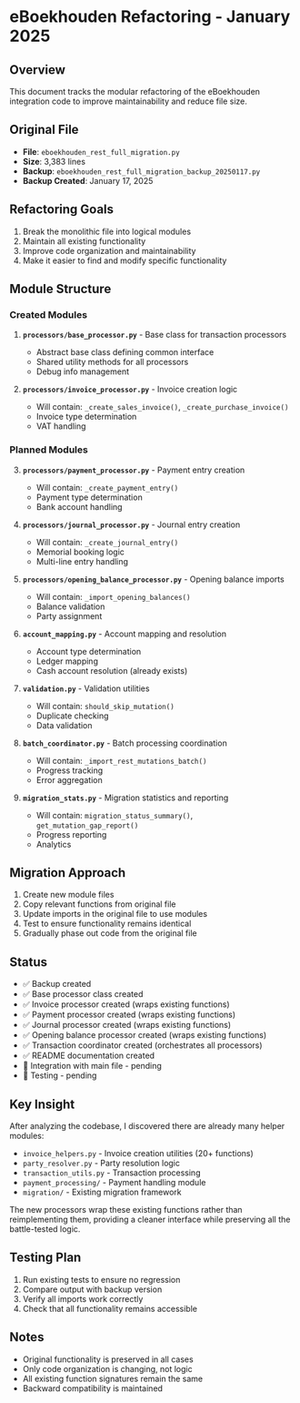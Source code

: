 # eBoekhouden Refactoring - January 2025

## Overview
This document tracks the modular refactoring of the eBoekhouden integration code to improve maintainability and reduce file size.

## Original File
- **File**: `eboekhouden_rest_full_migration.py`
- **Size**: 3,383 lines
- **Backup**: `eboekhouden_rest_full_migration_backup_20250117.py`
- **Backup Created**: January 17, 2025

## Refactoring Goals
1. Break the monolithic file into logical modules
2. Maintain all existing functionality
3. Improve code organization and maintainability
4. Make it easier to find and modify specific functionality

## Module Structure

### Created Modules
1. **`processors/base_processor.py`** - Base class for transaction processors
   - Abstract base class defining common interface
   - Shared utility methods for all processors
   - Debug info management

2. **`processors/invoice_processor.py`** - Invoice creation logic
   - Will contain: `_create_sales_invoice()`, `_create_purchase_invoice()`
   - Invoice type determination
   - VAT handling

### Planned Modules
3. **`processors/payment_processor.py`** - Payment entry creation
   - Will contain: `_create_payment_entry()`
   - Payment type determination
   - Bank account handling

4. **`processors/journal_processor.py`** - Journal entry creation
   - Will contain: `_create_journal_entry()`
   - Memorial booking logic
   - Multi-line entry handling

5. **`processors/opening_balance_processor.py`** - Opening balance imports
   - Will contain: `_import_opening_balances()`
   - Balance validation
   - Party assignment

6. **`account_mapping.py`** - Account mapping and resolution
   - Account type determination
   - Ledger mapping
   - Cash account resolution (already exists)

7. **`validation.py`** - Validation utilities
   - Will contain: `should_skip_mutation()`
   - Duplicate checking
   - Data validation

8. **`batch_coordinator.py`** - Batch processing coordination
   - Will contain: `_import_rest_mutations_batch()`
   - Progress tracking
   - Error aggregation

9. **`migration_stats.py`** - Migration statistics and reporting
   - Will contain: `migration_status_summary()`, `get_mutation_gap_report()`
   - Progress reporting
   - Analytics

## Migration Approach
1. Create new module files
2. Copy relevant functions from original file
3. Update imports in the original file to use modules
4. Test to ensure functionality remains identical
5. Gradually phase out code from the original file

## Status
- ✅ Backup created
- ✅ Base processor class created
- ✅ Invoice processor created (wraps existing functions)
- ✅ Payment processor created (wraps existing functions)
- ✅ Journal processor created (wraps existing functions)
- ✅ Opening balance processor created (wraps existing functions)
- ✅ Transaction coordinator created (orchestrates all processors)
- ✅ README documentation created
- 🚧 Integration with main file - pending
- 🚧 Testing - pending

## Key Insight
After analyzing the codebase, I discovered there are already many helper modules:
- `invoice_helpers.py` - Invoice creation utilities (20+ functions)
- `party_resolver.py` - Party resolution logic
- `transaction_utils.py` - Transaction processing
- `payment_processing/` - Payment handling module
- `migration/` - Existing migration framework

The new processors wrap these existing functions rather than reimplementing them, providing a cleaner interface while preserving all the battle-tested logic.

## Testing Plan
1. Run existing tests to ensure no regression
2. Compare output with backup version
3. Verify all imports work correctly
4. Check that all functionality remains accessible

## Notes
- Original functionality is preserved in all cases
- Only code organization is changing, not logic
- All existing function signatures remain the same
- Backward compatibility is maintained
